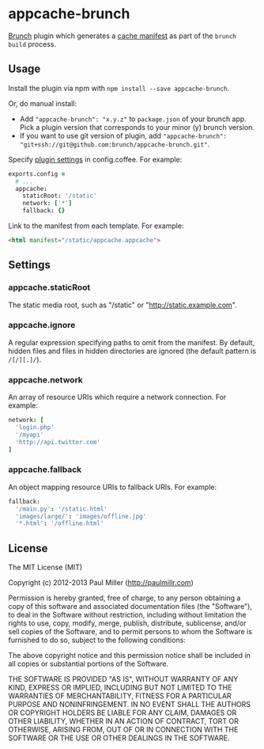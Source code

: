 # appcache-brunch

[Brunch][1] plugin which generates a [cache manifest][2] as part of the
`brunch build` process.

[1]: http://brunch.io
[2]: https://developer.mozilla.org/en-US/docs/HTML/Using_the_application_cache#The_cache_manifest_file

## Usage

Install the plugin via npm with `npm install --save appcache-brunch`.

Or, do manual install:

* Add `"appcache-brunch": "x.y.z"` to `package.json` of your brunch app.
  Pick a plugin version that corresponds to your minor (y) brunch version.
* If you want to use git version of plugin, add
`"appcache-brunch": "git+ssh://git@github.com:brunch/appcache-brunch.git"`.

Specify [plugin settings](#settings) in config.coffee. For example:

```coffeescript
exports.config =
  # ...
  appcache:
    staticRoot: '/static'
    network: ['*']
    fallback: {}
```

Link to the manifest from each template. For example:

```html
<html manifest="/static/appcache.appcache">
```

## Settings

### appcache.staticRoot

The static media root, such as "/static" or "http://static.example.com".

### appcache.ignore

A regular expression specifying paths to omit from the manifest. By default,
hidden files and files in hidden directories are ignored (the default pattern
is `/[/][.]/`).

### appcache.network

An array of resource URIs which require a network connection. For example:

```coffeescript
network: [
  'login.php'
  '/myapi'
  'http://api.twitter.com'
]
```

### appcache.fallback

An object mapping resource URIs to fallback URIs. For example:

```coffeescript
fallback:
  '/main.py': '/static.html'
  'images/large/': 'images/offline.jpg'
  '*.html': '/offline.html'
```

## License

The MIT License (MIT)

Copyright (c) 2012-2013 Paul Miller (http://paulmillr.com)

Permission is hereby granted, free of charge, to any person obtaining a copy
of this software and associated documentation files (the "Software"), to deal
in the Software without restriction, including without limitation the rights
to use, copy, modify, merge, publish, distribute, sublicense, and/or sell
copies of the Software, and to permit persons to whom the Software is
furnished to do so, subject to the following conditions:

The above copyright notice and this permission notice shall be included in
all copies or substantial portions of the Software.

THE SOFTWARE IS PROVIDED "AS IS", WITHOUT WARRANTY OF ANY KIND, EXPRESS OR
IMPLIED, INCLUDING BUT NOT LIMITED TO THE WARRANTIES OF MERCHANTABILITY,
FITNESS FOR A PARTICULAR PURPOSE AND NONINFRINGEMENT. IN NO EVENT SHALL THE
AUTHORS OR COPYRIGHT HOLDERS BE LIABLE FOR ANY CLAIM, DAMAGES OR OTHER
LIABILITY, WHETHER IN AN ACTION OF CONTRACT, TORT OR OTHERWISE, ARISING FROM,
OUT OF OR IN CONNECTION WITH THE SOFTWARE OR THE USE OR OTHER DEALINGS IN
THE SOFTWARE.
